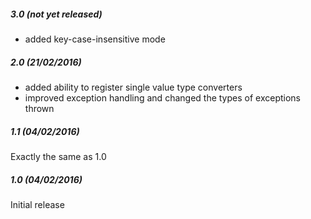 ##### 3.0 (not yet released)

* added key-case-insensitive mode

##### 2.0 (21/02/2016)

* added ability to register single value type converters
* improved exception handling and changed the types of exceptions thrown

##### 1.1 (04/02/2016)

Exactly the same as 1.0

##### 1.0 (04/02/2016)

Initial release
